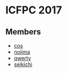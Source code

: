 # ICFPC 2017

## Members

- [cos](https://github.com/cos65535)
- [nojima](https://github.com/nojima)
- [qwerty](https://github.com/qwerty-n)
- [seikichi](https://github.com/seikichi)
